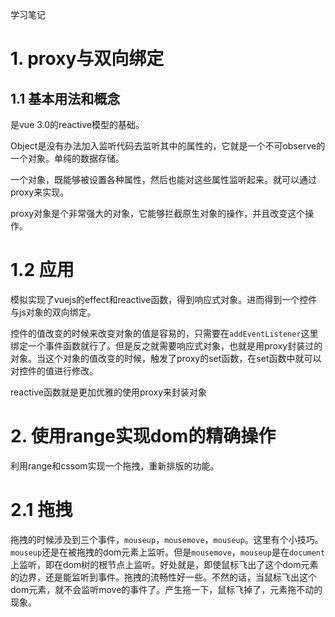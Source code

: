 学习笔记

# 1. proxy与双向绑定

## 1.1 基本用法和概念
是vue 3.0的reactive模型的基础。

Object是没有办法加入监听代码去监听其中的属性的，它就是一个不可observe的一个对象。单纯的数据存储。

一个对象，既能够被设置各种属性，然后也能对这些属性监听起来。就可以通过proxy来实现。

proxy对象是个非常强大的对象，它能够拦截原生对象的操作，并且改变这个操作。

# 1.2 应用

模拟实现了vuejs的effect和reactive函数，得到响应式对象。进而得到一个控件与js对象的双向绑定。

控件的值改变的时候来改变对象的值是容易的，只需要在`addEventListener`这里绑定一个事件函数就行了。但是反之就需要响应式对象，也就是用proxy封装过的对象。当这个对象的值改变的时候，触发了proxy的set函数，在set函数中就可以对控件的值进行修改。

reactive函数就是更加优雅的使用proxy来封装对象

# 2. 使用range实现dom的精确操作

利用range和cssom实现一个拖拽，重新排版的功能。

# 2.1 拖拽

拖拽的时候涉及到三个事件，`mouseup`，`mousemove`，`mouseup`。这里有个小技巧。`mouseup`还是在被拖拽的dom元素上监听。但是`mousemove`，`mouseup`是在`document`上监听，即在dom树的根节点上监听。好处就是，即使鼠标飞出了这个dom元素的边界，还是能监听到事件。拖拽的流畅性好一些。不然的话，当鼠标飞出这个dom元素，就不会监听move的事件了。产生拖一下，鼠标飞掉了，元素拖不动的现象。